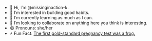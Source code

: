 - 👋 Hi, I’m @missinginaction-k.
- 👀 I’m interested in building good habits.
- 🌱 I’m currently learning as much as I can.
- 💞️ I’m looking to collaborate on anything here you think is interesting.
- 😄 Pronouns: she/her
- ⚡ Fun Fact: [The first gold-standard pregnancy test was a frog.](https://en.wikipedia.org/wiki/African_clawed_frog#Use_in_research)
